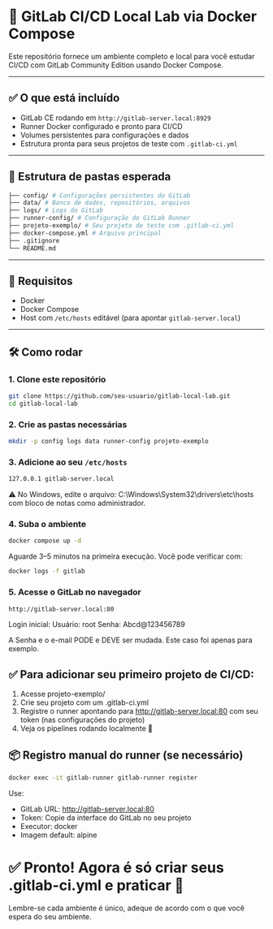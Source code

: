 # 🐳 GitLab CI/CD Local Lab via Docker Compose

Este repositório fornece um ambiente completo e local para você estudar CI/CD com GitLab Community Edition usando Docker Compose.

---

## ✅ O que está incluído

- GitLab CE rodando em `http://gitlab-server.local:8929`
- Runner Docker configurado e pronto para CI/CD
- Volumes persistentes para configurações e dados
- Estrutura pronta para seus projetos de teste com `.gitlab-ci.yml`

---

## 📁 Estrutura de pastas esperada

````bash
├── config/ # Configurações persistentes do GitLab
├── data/ # Banco de dados, repositórios, arquivos
├── logs/ # Logs do GitLab
├── runner-config/ # Configuração do GitLab Runner
├── projeto-exemplo/ # Seu projeto de teste com .gitlab-ci.yml
├── docker-compose.yml # Arquivo principal
├── .gitignore
└── README.md
````

---

## 🚀 Requisitos

- Docker
- Docker Compose
- Host com `/etc/hosts` editável (para apontar `gitlab-server.local`)

---

## 🛠 Como rodar

### 1. Clone este repositório

```bash
git clone https://github.com/seu-usuario/gitlab-local-lab.git
cd gitlab-local-lab
```

### 2. Crie as pastas necessárias

````bash
mkdir -p config logs data runner-config projeto-exemplo
````

### 3. Adicione ao seu `/etc/hosts`

````bash
127.0.0.1 gitlab-server.local
````
⚠️ No Windows, edite o arquivo: C:\Windows\System32\drivers\etc\hosts com bloco de notas como administrador.

### 4. Suba o ambiente

````bash
docker compose up -d
````
Aguarde 3–5 minutos na primeira execução. Você pode verificar com:

````bash
docker logs -f gitlab
````

### 5. Acesse o GitLab no navegador

````bash
http://gitlab-server.local:80
````
Login inicial:
    Usuário: root
    Senha: Abcd@123456789

A Senha e o e-mail PODE e DEVE ser mudada. Este caso foi apenas para exemplo.

## ✅ Para adicionar seu primeiro projeto de CI/CD:

1. Acesse projeto-exemplo/
2. Crie seu projeto com um .gitlab-ci.yml
3. Registre o runner apontando para http://gitlab-server.local:80 com seu token (nas configurações do projeto)
4. Veja os pipelines rodando localmente 🧪

## 📦 Registro manual do runner (se necessário)

````bash
docker exec -it gitlab-runner gitlab-runner register
````

Use:
- GitLab URL: http://gitlab-server.local:80
- Token: Copie da interface do GitLab no seu projeto
- Executor: docker
- Imagem default: alpine

# ✅ Pronto! Agora é só criar seus .gitlab-ci.yml e praticar 🎯

Lembre-se cada ambiente é único, adeque de acordo com o que você espera do seu ambiente.